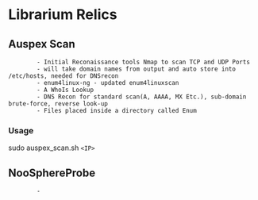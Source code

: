# Librarium Relics
## Auspex Scan 
            - Initial Reconaissance tools Nmap to scan TCP and UDP Ports
            - will take domain names from output and auto store into /etc/hosts, needed for DNSrecon
            - enum4linux-ng - updated enum4linuxscan
            - A WhoIs Lookup
            - DNS Recon for standard scan(A, AAAA, MX Etc.), sub-domain brute-force, reverse look-up
            - Files placed inside a directory called Enum
### Usage
sudo auspex_scan.sh `<IP>`

## NooSphereProbe
            - 
